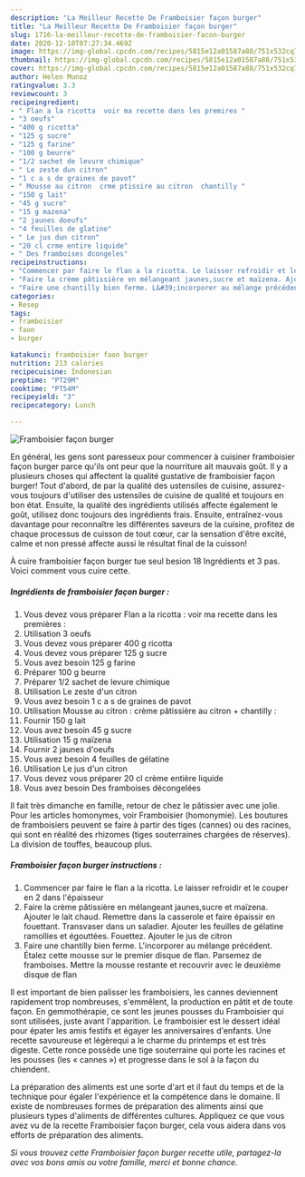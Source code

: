 ```yaml
---
description: "La Meilleur Recette De Framboisier façon burger"
title: "La Meilleur Recette De Framboisier façon burger"
slug: 1716-la-meilleur-recette-de-framboisier-facon-burger
date: 2020-12-10T07:27:34.469Z
image: https://img-global.cpcdn.com/recipes/5815e12a01587a88/751x532cq70/framboisier-facon-burger-photo-principale-de-la-recette.jpg
thumbnail: https://img-global.cpcdn.com/recipes/5815e12a01587a88/751x532cq70/framboisier-facon-burger-photo-principale-de-la-recette.jpg
cover: https://img-global.cpcdn.com/recipes/5815e12a01587a88/751x532cq70/framboisier-facon-burger-photo-principale-de-la-recette.jpg
author: Helen Munoz
ratingvalue: 3.3
reviewcount: 3
recipeingredient:
- " Flan a la ricotta  voir ma recette dans les premires "
- "3 oeufs"
- "400 g ricotta"
- "125 g sucre"
- "125 g farine"
- "100 g beurre"
- "1/2 sachet de levure chimique"
- " Le zeste dun citron"
- "1 c a s de graines de pavot"
- " Mousse au citron  crme ptissire au citron  chantilly "
- "150 g lait"
- "45 g sucre"
- "15 g mazena"
- "2 jaunes doeufs"
- "4 feuilles de glatine"
- " Le jus dun citron"
- "20 cl crme entire liquide"
- " Des framboises dcongeles"
recipeinstructions:
- "Commencer par faire le flan a la ricotta. Le laisser refroidir et le couper en 2 dans l&#39;épaisseur"
- "Faire la crème pâtissière en mélangeant jaunes,sucre et maïzena. Ajouter le lait chaud. Remettre dans la casserole et faire épaissir en fouettant. Transvaser dans un saladier. Ajouter les feuilles de gélatine ramollies et égouttées. Fouettez. Ajouter le jus de citron"
- "Faire une chantilly bien ferme. L&#39;incorporer au mélange précédent. Étalez cette mousse sur le premier disque de flan. Parsemez de framboises. Mettre la mousse restante et recouvrir avec le deuxième disque de flan"
categories:
- Resep
tags:
- framboisier
- faon
- burger

katakunci: framboisier faon burger 
nutrition: 213 calories
recipecuisine: Indonesian
preptime: "PT29M"
cooktime: "PT54M"
recipeyield: "3"
recipecategory: Lunch

---
```



![Framboisier façon burger](https://img-global.cpcdn.com/recipes/5815e12a01587a88/751x532cq70/framboisier-facon-burger-photo-principale-de-la-recette.jpg)

En général, les gens sont paresseux pour commencer à cuisiner framboisier façon burger parce qu'ils ont peur que la nourriture ait mauvais goût. Il y a plusieurs choses qui affectent la qualité gustative de framboisier façon burger! Tout d'abord, de par la qualité des ustensiles de cuisine, assurez-vous toujours d'utiliser des ustensiles de cuisine de qualité et toujours en bon état. Ensuite, la qualité des ingrédients utilisés affecte également le goût, utilisez donc toujours des ingrédients frais. Ensuite, entraînez-vous davantage pour reconnaître les différentes saveurs de la cuisine, profitez de chaque processus de cuisson de tout cœur, car la sensation d'être excité, calme et non pressé affecte aussi le résultat final de la cuisson!

<!--inarticleads1-->

À cuire framboisier façon burger tue seul besion 18 Ingrédients et 3 pas. Voici comment vous cuire cette.

##### Ingrédients de framboisier façon burger :

1. Vous devez vous préparer  Flan a la ricotta : voir ma recette dans les premières :
1. Utilisation 3 oeufs
1. Vous devez vous préparer 400 g ricotta
1. Vous devez vous préparer 125 g sucre
1. Vous avez besoin 125 g farine
1. Préparer 100 g beurre
1. Préparer 1/2 sachet de levure chimique
1. Utilisation  Le zeste d&#39;un citron
1. Vous avez besoin 1 c a s de graines de pavot
1. Utilisation  Mousse au citron : crème pâtissière au citron + chantilly :
1. Fournir 150 g lait
1. Vous avez besoin 45 g sucre
1. Utilisation 15 g maïzena
1. Fournir 2 jaunes d&#39;oeufs
1. Vous avez besoin 4 feuilles de gélatine
1. Utilisation  Le jus d&#39;un citron
1. Vous devez vous préparer 20 cl crème entière liquide
1. Vous avez besoin  Des framboises décongelées


Il fait très dimanche en famille, retour de chez le pâtissier avec une jolie. Pour les articles homonymes, voir Framboisier (homonymie). Les boutures de framboisiers peuvent se faire à partir des tiges (cannes) ou des racines, qui sont en réalité des rhizomes (tiges souterraines chargées de réserves). La division de touffes, beaucoup plus. 

<!--inarticleads2-->

##### Framboisier façon burger instructions :

1. Commencer par faire le flan a la ricotta. Le laisser refroidir et le couper en 2 dans l&#39;épaisseur
1. Faire la crème pâtissière en mélangeant jaunes,sucre et maïzena. Ajouter le lait chaud. Remettre dans la casserole et faire épaissir en fouettant. Transvaser dans un saladier. Ajouter les feuilles de gélatine ramollies et égouttées. Fouettez. Ajouter le jus de citron
1. Faire une chantilly bien ferme. L&#39;incorporer au mélange précédent. Étalez cette mousse sur le premier disque de flan. Parsemez de framboises. Mettre la mousse restante et recouvrir avec le deuxième disque de flan


Il est important de bien palisser les framboisiers, les cannes deviennent rapidement trop nombreuses, s&#39;emmêlent, la production en pâtit et de toute façon. En gemmothérapie, ce sont les jeunes pousses du Framboisier qui sont utilisées, juste avant l&#39;apparition. Le framboisier est le dessert idéal pour épater les amis festifs et égayer les anniversaires d&#39;enfants. Une recette savoureuse et légèrequi a le charme du printemps et est très digeste. Cette ronce possède une tige souterraine qui porte les racines et les pousses (les « cannes ») et progresse dans le sol à la façon du chiendent. 

<!--inarticleads1-->

<p>
La préparation des aliments est une sorte d'art et il faut du temps et de la technique pour égaler l'expérience et la compétence dans le domaine. Il existe de nombreuses formes de préparation des aliments ainsi que plusieurs types d'aliments de différentes cultures. Appliquez ce que vous avez vu de la recette Framboisier façon burger, cela vous aidera dans vos efforts de préparation des aliments.
</p>

<p>
<i>Si vous trouvez cette Framboisier façon burger recette utile, partagez-la avec vos bons amis ou votre famille, merci et bonne chance.</i>
</p>
